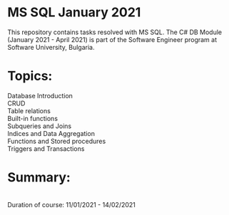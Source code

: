 # MS SQL January 2021
This repository contains tasks resolved with MS SQL. The C# DB Module (January 2021 - April 2021) is part of the Software Engineer program at Software University, Bulgaria.

# Topics:
Database Introduction<br/>
CRUD<br/>
Table relations<br/>
Built-in functions<br/>
Subqueries and Joins<br/>
Indices and Data Aggregation<br/>
Functions and Stored procedures<br/>
Triggers and Transactions<br/>

# Summary:<br/>
<br/>
Duration of course: 11/01/2021 - 14/02/2021<br/>
<br/>
